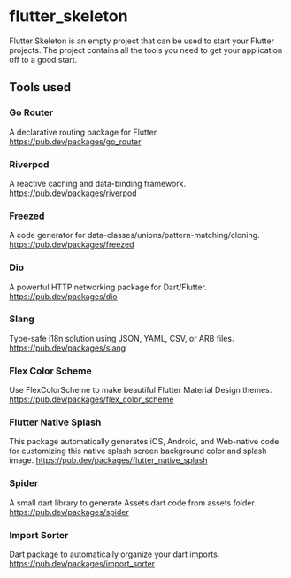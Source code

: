 # flutter_skeleton

Flutter Skeleton is an empty project that can be used to start your Flutter projects. The project contains all the tools you need to get your application off to a good start.

## Tools used

### Go Router

A declarative routing package for Flutter.
https://pub.dev/packages/go_router

### Riverpod

A reactive caching and data-binding framework.
https://pub.dev/packages/riverpod

### Freezed

A code generator for data-classes/unions/pattern-matching/cloning.
https://pub.dev/packages/freezed

### Dio

A powerful HTTP networking package for Dart/Flutter.
https://pub.dev/packages/dio

### Slang

Type-safe i18n solution using JSON, YAML, CSV, or ARB files.
https://pub.dev/packages/slang

### Flex Color Scheme

Use FlexColorScheme to make beautiful Flutter Material Design themes.
https://pub.dev/packages/flex_color_scheme

### Flutter Native Splash

This package automatically generates iOS, Android, and Web-native code for customizing this native splash screen background color and splash image.
https://pub.dev/packages/flutter_native_splash

### Spider

A small dart library to generate Assets dart code from assets folder.
https://pub.dev/packages/spider

### Import Sorter

Dart package to automatically organize your dart imports.
https://pub.dev/packages/import_sorter
